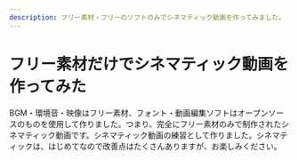 ```yaml
---
description: フリー素材・フリーのソフトのみでシネマティック動画を作ってみました。
---
```


# フリー素材だけでシネマティック動画を作ってみた

BGM・環境音・映像はフリー素材、フォント・動画編集ソフトはオープンソースのものを使用して作りました。つまり、完全にフリー素材のみで制作されたシネマティック動画です。シネマティック動画の練習として作りました。シネマティックは、はじめてなので改善点はたくさんありますが、お楽しみください。

<yt-video video-id="uWvt-sMbkgw"></yt-video>
